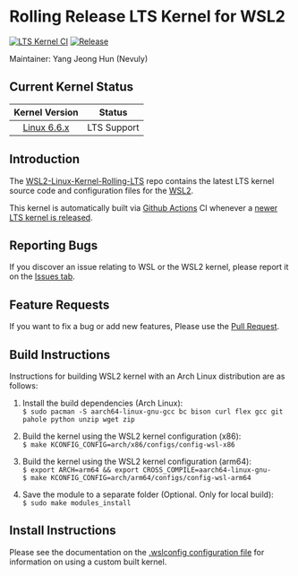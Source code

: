 # Rolling Release LTS Kernel for WSL2

[![LTS Kernel CI](https://img.shields.io/github/actions/workflow/status/Nevuly/WSL2-Linux-Kernel-Rolling-LTS/build.yml?label=github%20actions%20build&logo=github-actions&logoColor=%23FFFFFF&style=for-the-badge&labelColor=%23000000)](https://github.com/Nevuly/WSL2-Linux-Kernel-Rolling-LTS/actions/workflows/build.yml)
[![Release](https://img.shields.io/github/v/release/Nevuly/WSL2-Linux-Kernel-Rolling-LTS?display_name=tag&label=LATEST&logo=Linux&logoColor=%23FFFFFF&style=for-the-badge&labelColor=%23000000)](https://github.com/Nevuly/WSL2-Linux-Kernel-Rolling-LTS/releases/latest)

Maintainer: Yang Jeong Hun (Nevuly)

## Current Kernel Status

| Kernel Version | Status |
|:--------------:|:------:|
| [Linux 6.6.x][wsl2-kernel-6.6] | LTS Support |

## Introduction

The [WSL2-Linux-Kernel-Rolling-LTS][wsl2-kernel-rolling-lts] repo contains the latest LTS kernel source code and
configuration files for the [WSL2][about-wsl2].

This kernel is automatically built via [Github Actions][gh-actions] CI whenever a [newer LTS kernel is released][kernel-lts].

## Reporting Bugs

If you discover an issue relating to WSL or the WSL2 kernel, please report it on
the [Issues tab][issue].

## Feature Requests

If you want to fix a bug or add new features, Please use the [Pull Request][pr].

## Build Instructions

Instructions for building WSL2 kernel with an Arch Linux distribution are
as follows:

1. Install the build dependencies (Arch Linux):  
   `$ sudo pacman -S aarch64-linux-gnu-gcc bc bison curl flex gcc git pahole python unzip wget zip`

2. Build the kernel using the WSL2 kernel configuration (x86):  
   `$ make KCONFIG_CONFIG=arch/x86/configs/config-wsl-x86`

3. Build the kernel using the WSL2 kernel configuration (arm64):  
   `$ export ARCH=arm64 && export CROSS_COMPILE=aarch64-linux-gnu-`  
   `$ make KCONFIG_CONFIG=arch/arm64/configs/config-wsl-arm64`

4. Save the module to a separate folder (Optional. Only for local build):  
   `$ sudo make modules_install`

## Install Instructions

Please see the documentation on the [.wslconfig configuration
file][install-inst] for information on using a custom built kernel.

[wsl2-kernel-6.6]: https://github.com/Nevuly/WSL2-Linux-Kernel-Rolling-LTS/tree/wsl-6.6-lts
[wsl2-kernel-rolling-lts]: https://github.com/Nevuly/WSL2-Linux-Kernel-Rolling-LTS
[about-wsl2]: https://docs.microsoft.com/en-us/windows/wsl/about#what-is-wsl-2
[gh-actions]: https://github.com/Nevuly/WSL2-Linux-Kernel-Rolling-LTS/actions
[kernel-lts]: https://git.kernel.org/pub/scm/linux/kernel/git/stable/linux.git/log/?h=linux-6.6.y
[issue]: https://github.com/Nevuly/WSL2-Linux-Kernel-Rolling-LTS/issues
[pr]: https://github.com/Nevuly/WSL2-Linux-Kernel-Rolling-LTS/pulls
[install-inst]: https://docs.microsoft.com/en-us/windows/wsl/wsl-config#configure-global-options-with-wslconfig
